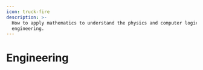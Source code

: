 ```yaml
---
icon: truck-fire
description: >-
  How to apply mathematics to understand the physics and computer logic behind
  engineering.
---
```


# Engineering
